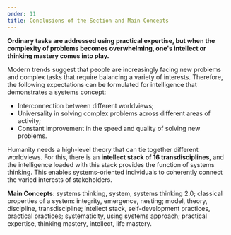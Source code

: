 ```yaml
---
order: 11
title: Conclusions of the Section and Main Concepts
---
```


**Ordinary tasks are addressed using practical expertise, but when the complexity of problems becomes overwhelming, one's intellect or thinking mastery comes into play.**

Modern trends suggest that people are increasingly facing new problems and complex tasks that require balancing a variety of interests. Therefore, the following expectations can be formulated for intelligence that demonstrates a systems concept:

* Interconnection between different worldviews;
* Universality in solving complex problems across different areas of activity;
* Constant improvement in the speed and quality of solving new problems.

Humanity needs a high-level theory that can tie together different worldviews. For this, there is an **intellect stack of 16 transdisciplines**, and the intelligence loaded with this stack provides the function of systems thinking. This enables systems-oriented individuals to coherently connect the varied interests of stakeholders.

**Main Concepts**: systems thinking, system, systems thinking 2.0; classical properties of a system: integrity, emergence, nesting; model, theory, discipline, transdiscipline; intellect stack, self-development practices, practical practices; systematicity, using systems approach; practical expertise, thinking mastery, intellect, life mastery.